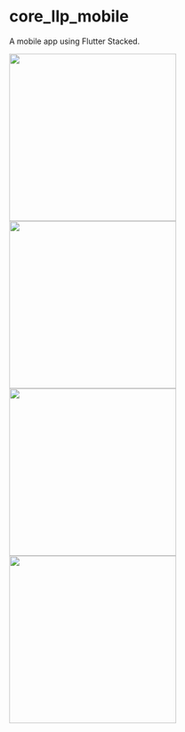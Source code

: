 # core_llp_mobile

A mobile app using Flutter Stacked.

<img src="https://github.com/user-attachments/assets/a0aeca9d-1306-4e1d-bf37-ae192fd800e4" width="300">
<img src="https://github.com/user-attachments/assets/f4acf179-6ca6-44bc-ad7a-68d633bd4bf0" width="300">
<img src="https://github.com/user-attachments/assets/95288be5-a359-4141-ab2f-c9a85f21b775" width="300">
<img src="https://github.com/user-attachments/assets/85031b21-67ae-4b71-b851-93e4fb116c30" width="300">
